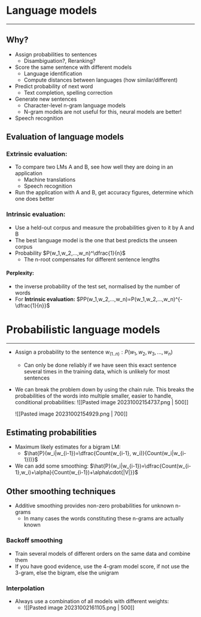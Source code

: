 

# Language models
---

## Why?

* Assign probabilities to sentences
	* Disambiguation?,  Reranking?
* Score the same sentence with different models
	* Language identification
	* Compute distances between languages (how similar/different)
* Predict probability of next word
	* Text completion, spelling correction
* Generate new sentences
	* Character-level n-gram language models
	* N-gram models are not useful for this, neural models are better!
* Speech recognition


## Evaluation of language models

### Extrinsic evaluation:
* To compare two LMs A and B, see how well they are doing in an application
	* Machine translations
	* Speech recognition
* Run the application with A and B, get accuracy figures, determine which one does better

### Intrinsic evaluation:
* Use a held-out corpus and measure the probabilities given to it by A and B
* The best language model is the one that best predicts the unseen corpus
* Probability $P(w_1,w_2,...,w_n)^\dfrac{1}{n}$
	* The n-root compensates for different sentence lengths
#### Perplexity:
* the inverse probability of the test set, normalised by the number of words
* For **Intrinsic evaluation:** $PP(w_1,w_2,...,w_n)=P(w_1,w_2,...,w_n)^{-\dfrac{1}{n}}$


# Probabilistic language models
---

* Assign a probability to the sentence $w_(1..n):P(w_1,w_2,w_3,...,w_n)$
	* Can only be done reliably if we have seen this exact sentence several times in the training data, which is unlikely for most sentences
* We can break the problem down by using the chain rule. This breaks the probabilities of the words into multiple smaller, easier to handle, conditional probabilities:
	![[Pasted image 20231002154737.png | 500]]


	![[Pasted image 20231002154929.png | 700]]
## Estimating probabilities

* Maximum likely estimates for a bigram LM:
	* $\hat{P}(w_i|w_{i-1})=\dfrac{Count(w_{i-1}, w_i)}{Count(w_i|w_{i-1}))}$
* We can add some smoothing: $\hat{P}(w_i|w_{i-1})=\dfrac{Count(w_{i-1},w_i)+\alpha}{Count(w_{i-1})+\alpha\cdot{|V|}}$

## Other smoothing techniques

* Additive smoothing provides non-zero probabilities for unknown n-grams
	* In many cases the words constituting these n-grams are actually known

### Backoff smoothing
* Train several models of different orders on the same data and combine them
* If you have good evidence, use the 4-gram model score, if not use the 3-gram, else the bigram, else the unigram

### Interpolation
* Always use a combination of all models with different weights:
	* ![[Pasted image 20231002161105.png | 500]]
